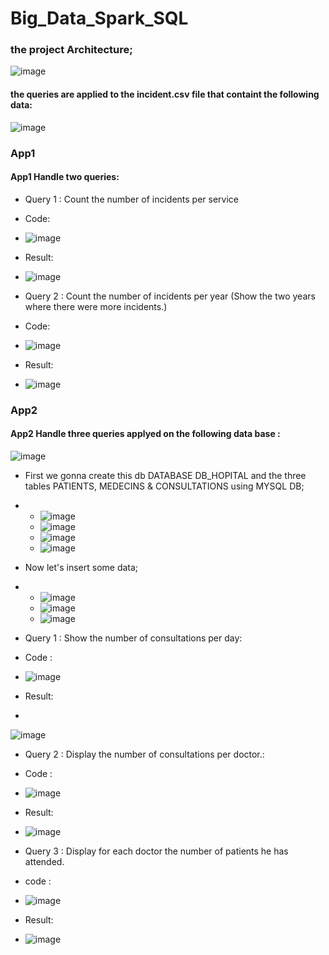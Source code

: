 # Big_Data_Spark_SQL
### the project Architecture;
![image](https://github.com/Yassine-Karimi/Big_Data_Spark_SQL/assets/66490404/8e15288b-cb53-48ad-b4ed-3daebdebed28)
#### the queries are applied to the incident.csv file that containt the following data:
![image](https://github.com/Yassine-Karimi/Big_Data_Spark_SQL/assets/66490404/c9438065-8d19-4fa5-9808-56b8d4954004)


### App1 
#### App1 Handle two queries:
* Query 1 : Count the number of incidents per service
* Code:
* ![image](https://github.com/Yassine-Karimi/Big_Data_Spark_SQL/assets/66490404/a40e3134-cb01-43ae-b6bf-ec22abbc8571)

* Result:
* ![image](https://github.com/Yassine-Karimi/Big_Data_Spark_SQL/assets/66490404/f6df726c-9290-4138-9b8a-43b0dafea824)

* Query 2 : Count the number of incidents per year (Show the two years where there were more incidents.)
* Code:
* ![image](https://github.com/Yassine-Karimi/Big_Data_Spark_SQL/assets/66490404/9f73fcd6-654e-4bac-ac72-abfe084e8435)
* Result:
* ![image](https://github.com/Yassine-Karimi/Big_Data_Spark_SQL/assets/66490404/a99f8c0d-e2ef-4347-b41e-e2d0f21ff4c5)

### App2 
#### App2 Handle three queries applyed on the following data base :
![image](https://github.com/Yassine-Karimi/Big_Data_Spark_SQL/assets/66490404/0398df5c-162d-42d3-beaa-b37f0ed2eb9c)
* First we gonna create this db DATABASE DB_HOPITAL and the three tables PATIENTS, MEDECINS & CONSULTATIONS using MYSQL DB;
* * ![image](https://github.com/Yassine-Karimi/Big_Data_Spark_SQL/assets/66490404/59434b95-6550-464b-85a2-a1b373256c8a)
  * ![image](https://github.com/Yassine-Karimi/Big_Data_Spark_SQL/assets/66490404/1f5b442f-58e3-492c-b3ff-c1ac5c72460e)
  * ![image](https://github.com/Yassine-Karimi/Big_Data_Spark_SQL/assets/66490404/f17b7bfa-062d-42f2-ad94-217a1cf30948)
  * ![image](https://github.com/Yassine-Karimi/Big_Data_Spark_SQL/assets/66490404/98370836-a36e-439c-8d52-f7659128ca12)
* Now  let's insert some data;
* * ![image](https://github.com/Yassine-Karimi/Big_Data_Spark_SQL/assets/66490404/fa99a97c-7297-4633-97e0-cb065190f313)
  * ![image](https://github.com/Yassine-Karimi/Big_Data_Spark_SQL/assets/66490404/879c525e-879c-443b-898b-d146a8dcbb4b)
  * ![image](https://github.com/Yassine-Karimi/Big_Data_Spark_SQL/assets/66490404/8ab35928-b1cb-447a-99d8-cbf94fc11c35)
* Query 1 : Show the number of consultations per day:
* Code :
* ![image](https://github.com/Yassine-Karimi/Big_Data_Spark_SQL/assets/66490404/2a5c642c-5bed-45b6-98f7-14db76659965)

* Result:
* 
![image](https://github.com/Yassine-Karimi/Big_Data_Spark_SQL/assets/66490404/fd93b2f9-ecd3-4081-9210-46e82e3ec09b)
* Query 2 : Display the number of consultations per doctor.:
* Code :
* ![image](https://github.com/Yassine-Karimi/Big_Data_Spark_SQL/assets/66490404/5cde5228-7d61-4204-a678-4bc3adddcd64)

* Result:
* ![image](https://github.com/Yassine-Karimi/Big_Data_Spark_SQL/assets/66490404/f6e3f9a6-462a-4da0-9fb8-6cba5b205a03)

* Query 3 : Display for each doctor the number of patients he has attended.
* code :
* ![image](https://github.com/Yassine-Karimi/Big_Data_Spark_SQL/assets/66490404/45ac1316-003c-4658-bac1-38b570b5e2cc)

* Result:
* ![image](https://github.com/Yassine-Karimi/Big_Data_Spark_SQL/assets/66490404/f3218019-f726-4844-a655-ebb13ec8c41c)









  


